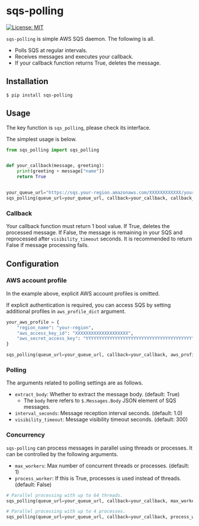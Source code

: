 # sqs-polling
[![License: MIT](https://img.shields.io/badge/License-MIT-blue.svg)][license]

[license]:https://github.com/ohke/sqs-polling/blob/master/LICENSE

`sqs-polling` is simple AWS SQS daemon. The following is all.
- Polls SQS at regular intervals.
- Receives messages and executes your callback.
- If your callback function returns True, deletes the message.

## Installation
```
$ pip install sqs-polling
```

## Usage
The key function is `sqs_polling`, please check its interface.

The simplest usage is below.
```python
from sqs_polling import sqs_polling


def your_callback(message, greeting):
    print(greeting + message["name"])
    return True


your_queue_url="https://sqs.your-region.amazonaws.com/XXXXXXXXXXXX/your-sqs",
sqs_polling(queue_url=your_queue_url, callback=your_callback, callback_args={"greeting": "Hello, "})
```

### Callback
Your callback function must return 1 bool value.
If True, deletes the processed message.
If False, the message is remaining in your SQS and reprocessed after `visibility_timeout` seconds. It is recommended to return False if message processing fails.

## Configuration

### AWS account profile
In the example above, explicit AWS account profiles is omitted.

If explicit authentication is required, you can access SQS by setting additional profiles in `aws_profile_dict` argument.

```python
your_aws_profile = {
    "region_name": "your-region",
    "aws_access_key_id": "XXXXXXXXXXXXXXXXXXXX",
    "aws_secret_access_key": "YYYYYYYYYYYYYYYYYYYYYYYYYYYYYYYYYYYYYYYY",
}

sqs_polling(queue_url=your_queue_url, callback=your_callback, aws_profile_dict=your_aws_profile)
```

### Polling
The arguments related to polling settings are as follows.

- `extract_body`: Whether to extract the message body. (default: True)
  - The `body` here refers to `$.Messages.Body` JSON element of SQS messages.
- `interval_seconds`: Message reception interval seconds. (default: 1.0)
- `visibility_timeout`: Message visibility timeout seconds. (default: 300)

### Concurrency
`sqs-polling` can process messages in parallel using threads or processes. It can be controlled by the following arguments.

- `max_workers`: Max number of concurrent threads or processes. (default: 1)
- `process_worker`: If this is True, processes is used instead of threads. (default: False) 

```python
# Parallel processing with up to 64 threads.
sqs_polling(queue_url=your_queue_url, callback=your_callback, max_workers=64)

# Parallel processing with up to 4 processes.
sqs_polling(queue_url=your_queue_url, callback=your_callback, process_worker=True, max_workers=4)
```
